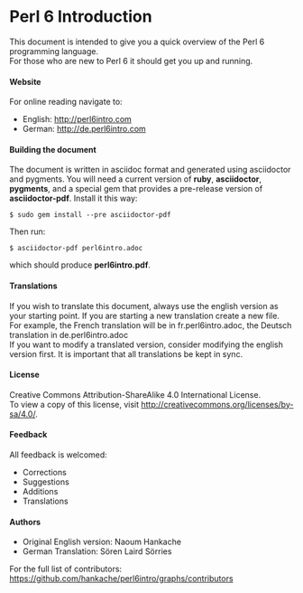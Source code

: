 # Perl 6 Introduction

This document is intended to give you a quick overview of the Perl 6 programming language.  
For those who are new to Perl 6 it should get you up and running.

#### Website
For online reading navigate to:  
* English: http://perl6intro.com
* German: http://de.perl6intro.com


#### Building the document
The document is written in asciidoc format and generated using
asciidoctor and pygments.  You will need a current version of **ruby**,
**asciidoctor**, **pygments**, and a special gem that provides a pre-release version
of **asciidoctor-pdf**. Install it this way:

    $ sudo gem install --pre asciidoctor-pdf

Then run:

    $ asciidoctor-pdf perl6intro.adoc

which should produce **perl6intro.pdf**.

#### Translations
If you wish to translate this document, always use the english version as your starting point. 
If you are starting a new translation create a new file. For example, the French translation will be in fr.perl6intro.adoc, the Deutsch translation in de.perl6intro.adoc  
If you want to modify a translated version, consider modifying the english version first. It is important that all translations be kept in sync.

#### License
Creative Commons Attribution-ShareAlike 4.0 International License.  
To view a copy of this license, visit http://creativecommons.org/licenses/by-sa/4.0/.

#### Feedback
All feedback is welcomed:
* Corrections
* Suggestions
* Additions
* Translations

#### Authors
* Original English version: Naoum Hankache
* German Translation: Sören Laird Sörries

For the full list of contributors: https://github.com/hankache/perl6intro/graphs/contributors 
